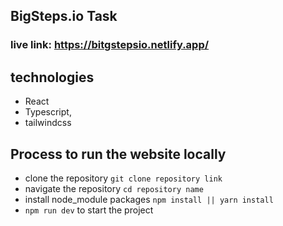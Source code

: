 ## BigSteps.io Task

### live link: https://bitgstepsio.netlify.app/

## technologies
- React
- Typescript,
- tailwindcss

## Process to run the website locally
- clone the repository `git clone repository link`
- navigate the repository `cd repository name`
- install node_module packages `npm install || yarn install`
- `npm run dev` to start the project

